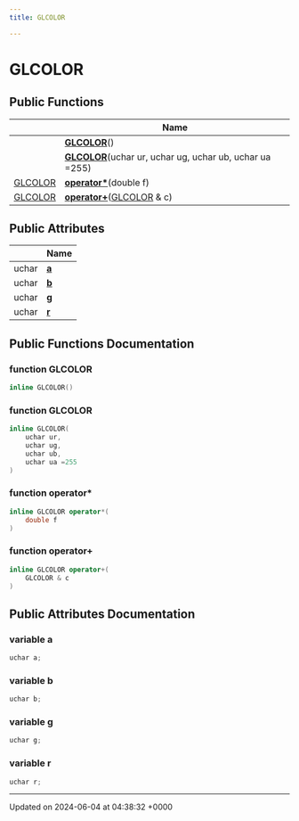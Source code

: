 ```yaml
---
title: GLCOLOR

---
```


# GLCOLOR





## Public Functions

|                | Name           |
| -------------- | -------------- |
| | **[GLCOLOR](../Classes/classGLCOLOR.md#function-glcolor)**() |
| | **[GLCOLOR](../Classes/classGLCOLOR.md#function-glcolor)**(uchar ur, uchar ug, uchar ub, uchar ua =255) |
| [GLCOLOR](../Classes/classGLCOLOR.md) | **[operator*](../Classes/classGLCOLOR.md#function-operator*)**(double f) |
| [GLCOLOR](../Classes/classGLCOLOR.md) | **[operator+](../Classes/classGLCOLOR.md#function-operator+)**([GLCOLOR](../Classes/classGLCOLOR.md) & c) |

## Public Attributes

|                | Name           |
| -------------- | -------------- |
| uchar | **[a](../Classes/classGLCOLOR.md#variable-a)**  |
| uchar | **[b](../Classes/classGLCOLOR.md#variable-b)**  |
| uchar | **[g](../Classes/classGLCOLOR.md#variable-g)**  |
| uchar | **[r](../Classes/classGLCOLOR.md#variable-r)**  |

## Public Functions Documentation

### function GLCOLOR

```cpp
inline GLCOLOR()
```


### function GLCOLOR

```cpp
inline GLCOLOR(
    uchar ur,
    uchar ug,
    uchar ub,
    uchar ua =255
)
```


### function operator*

```cpp
inline GLCOLOR operator*(
    double f
)
```


### function operator+

```cpp
inline GLCOLOR operator+(
    GLCOLOR & c
)
```


## Public Attributes Documentation

### variable a

```cpp
uchar a;
```


### variable b

```cpp
uchar b;
```


### variable g

```cpp
uchar g;
```


### variable r

```cpp
uchar r;
```


-------------------------------

Updated on 2024-06-04 at 04:38:32 +0000